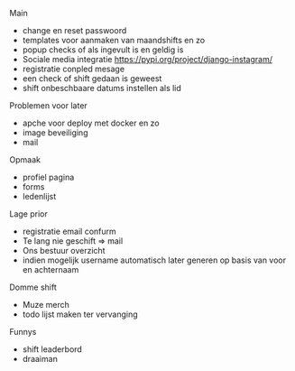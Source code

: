 Main

- change en reset passwoord
- templates voor aanmaken van maandshifts en zo
- popup checks of als ingevult is en geldig is
- Sociale media integratie https://pypi.org/project/django-instagram/
- registratie conpled mesage
- een check of shift gedaan is geweest
- shift onbeschbaare datums instellen als lid

Problemen voor later

- apche voor deploy met docker en zo
- image beveiliging
- mail

Opmaak

- profiel pagina
- forms
- ledenlijst

Lage prior

- registratie email confurm
- Te lang nie geschift => mail
- Ons bestuur overzicht
- indien mogelijk username automatisch later generen op basis van voor en achternaam

Domme shift

- Muze merch
- todo lijst maken ter vervanging

Funnys

- shift leaderbord
- draaiman
